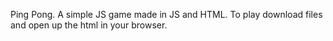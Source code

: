 Ping Pong.
A simple JS game made in JS and HTML.
To play download files and open up the html in your browser.
